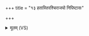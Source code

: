 +++
title = "१३ हतास्तिरश्चिराजयो निपिष्टासः"

+++
<details><summary>मूलम् (VS)</summary>

ह॒तास्तिर॑श्चिराजयो॒ निपि॑ष्टासः॒ पृदा॑कवः।  
दर्विं॒ करि॑क्रतं श्वि॒त्रं द॒र्भेष्व॑सि॒तं ज॑हि ॥
</details>
